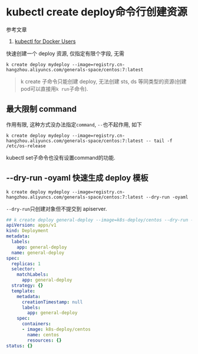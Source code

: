# kubectl create deploy命令行创建资源

参考文章

1. [kubectl for Docker Users](https://kubernetes.io/docs/reference/kubectl/docker-cli-to-kubectl/)

快速创建一个 deploy 资源, 仅指定有限个字段, 无需
```
k create deploy mydeploy --image=registry.cn-hangzhou.aliyuncs.com/generals-space/centos:7:latest 
```

> k create 子命令只能创建 deploy, 无法创建 sts, ds 等同类型的资源(创建pod可以直接用`k run`子命令).

## 最大限制 command

作用有限, 这种方式没办法指定`command`, `--`也不起作用, 如下

```
k create deploy mydeploy --image=registry.cn-hangzhou.aliyuncs.com/generals-space/centos:7:latest -- tail -f /etc/os-release
```

kubectl set子命令也没有设置command的功能.

## --dry-run -oyaml 快速生成 deploy 模板

```
k create deploy mydeploy --image=registry.cn-hangzhou.aliyuncs.com/generals-space/centos:7:latest --dry-run -oyaml
```

`--dry-run`只创建对象但不提交到 apiserver.

```yaml
## k create deploy general-deploy --image=k8s-deploy/centos --dry-run -oyaml
apiVersion: apps/v1
kind: Deployment
metadata:
  labels:
    app: general-deploy
  name: general-deploy
spec:
  replicas: 1
  selector:
    matchLabels:
      app: general-deploy
  strategy: {}
  template:
    metadata:
      creationTimestamp: null
      labels:
        app: general-deploy
    spec:
      containers:
      - image: k8s-deploy/centos
        name: centos
        resources: {}
status: {}
```

